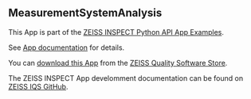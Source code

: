 ## MeasurementSystemAnalysis

This App is part of the [ZEISS INSPECT Python API App Examples](https://github.com/ZEISS/zeiss-inspect-app-examples/tree/main/AppExamples).

See [App documentation](Documentation.md) for details.

You can [download this App](https://software-store.zeiss.com/products/apps/DisplayImage) from the [ZEISS Quality Software Store](https://software-store.zeiss.com).

The ZEISS INSPECT App develomment documentation can be found on [ZEISS IQS GitHub](https://zeiss.github.io/zeiss-inspect-app-api/2025/index.html).